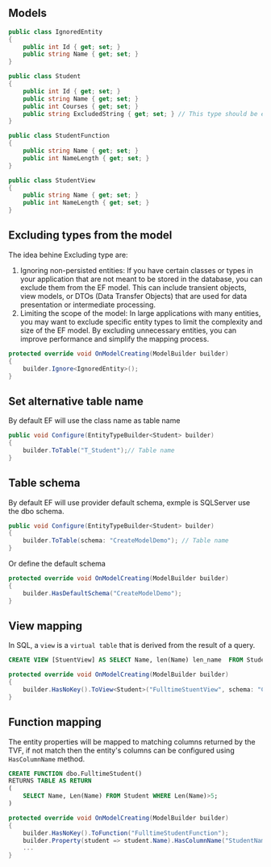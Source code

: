 ## Models
```csharp
public class IgnoredEntity
{
    public int Id { get; set; }
    public string Name { get; set; }
}

public class Student
{
    public int Id { get; set; }
    public string Name { get; set; }
    public int Courses { get; set; }
    public string ExcludedString { get; set; } // This type should be excluded
}

public class StudentFunction
{
    public string Name { get; set; }
    public int NameLength { get; set; }
}

public class StudentView
{
    public string Name { get; set; }
    public int NameLength { get; set; }
}
```

## Excluding types from the model
The idea behine Excluding type are:
1. Ignoring non-persisted entities: If you have certain classes or types in your application that are not meant to be stored in the database, you can exclude them from the EF model. This can include transient objects, view models, or DTOs (Data Transfer Objects) that are used for data presentation or intermediate processing.
2. Limiting the scope of the model: In large applications with many entities, you may want to exclude specific entity types to limit the complexity and size of the EF model. By excluding unnecessary entities, you can improve performance and simplify the mapping process.
```csharp
protected override void OnModelCreating(ModelBuilder builder)
{
    builder.Ignore<IgnoredEntity>();
}
```

## Set alternative table name
By default EF will use the class name as table name
```csharp
public void Configure(EntityTypeBuilder<Student> builder)
{
    builder.ToTable("T_Student");// Table name
}
```

## Table schema
By default EF will use provider default schema, exmple is SQLServer use the dbo schema.
```csharp
public void Configure(EntityTypeBuilder<Student> builder)
{
    builder.ToTable(schema: "CreateModelDemo"); // Table name
}
```
Or define the default schema
```csharp
protected override void OnModelCreating(ModelBuilder builder)
{
    builder.HasDefaultSchema("CreateModelDemo");
}
```

## View mapping
In SQL, a `view` is a `virtual table` that is derived from the result of a query.
```sql
CREATE VIEW [StuentView] AS SELECT Name, len(Name) len_name  FROM Students WHERE Courses>5;
```

```csharp
protected override void OnModelCreating(ModelBuilder builder)
{
    builder.HasNoKey().ToView<Student>("FulltimeStuentView", schema: "CreateModelDemo");
}
```

## Function mapping
The entity properties will be mapped to matching columns returned by the TVF, if not match then the entity's columns can be configured using `HasColumnName` method.
```sql
CREATE FUNCTION dbo.FulltimeStudent()
RETURNS TABLE AS RETURN
(
    SELECT Name, Len(Name) FROM Student WHERE Len(Name)>5;
)
```
```csharp
protected override void OnModelCreating(ModelBuilder builder)
{
    builder.HasNoKey().ToFunction("FulltimeStudentFunction");
    builder.Property(student => student.Name).HasColumnName("StudentName");
    ...
}
```



